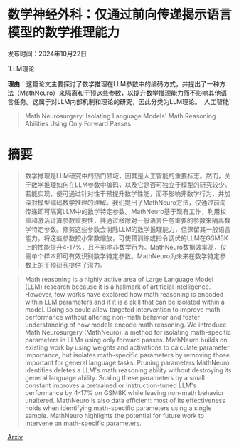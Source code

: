 # 数学神经外科：仅通过前向传递揭示语言模型的数学推理能力

发布时间：2024年10月22日

`LLM理论

**理由**：这篇论文主要探讨了数学推理在LLM参数中的编码方式，并提出了一种方法（MathNeuro）来隔离和干预这些参数，以提升数学推理能力而不影响其他语言任务。这属于对LLM内部机制和理论的研究，因此分类为LLM理论。` `人工智能`

> Math Neurosurgery: Isolating Language Models' Math Reasoning Abilities Using Only Forward Passes

# 摘要

> 数学推理是LLM研究中的热门领域，因其是人工智能的重要标志。然而，关于数学推理如何在LLM参数中编码，以及它是否可独立于模型的研究较少。若能实现，便可通过针对性干预提升数学性能，而不影响非数学行为，并加深对模型编码数学推理的理解。我们提出了MathNeuro方法，仅通过前向传递即可隔离LLM中的数学特定参数。MathNeuro基于现有工作，利用权重和激活计算参数重要性，并通过移除对一般语言任务重要的参数来隔离数学特定参数。修剪这些参数会消除LLM的数学推理能力，但保留其一般语言能力。将这些参数按小常数缩放，可使预训练或指令调优的LLM在GSM8K上的性能提升4-17%，且不影响非数学行为。MathNeuro数据效率高，仅需单个样本即可有效识别数学特定参数。MathNeuro为未来在数学特定参数上的干预研究提供了潜力。

> Math reasoning is a highly active area of Large Language Model (LLM) research because it is a hallmark of artificial intelligence. However, few works have explored how math reasoning is encoded within LLM parameters and if it is a skill that can be isolated within a model. Doing so could allow targeted intervention to improve math performance without altering non-math behavior and foster understanding of how models encode math reasoning. We introduce Math Neurosurgery (MathNeuro), a method for isolating math-specific parameters in LLMs using only forward passes. MathNeuro builds on existing work by using weights and activations to calculate parameter importance, but isolates math-specific parameters by removing those important for general language tasks. Pruning parameters MathNeuro identifies deletes a LLM's math reasoning ability without destroying its general language ability. Scaling these parameters by a small constant improves a pretrained or instruction-tuned LLM's performance by 4-17% on GSM8K while leaving non-math behavior unaltered. MathNeuro is also data efficient: most of its effectiveness holds when identifying math-specific parameters using a single sample. MathNeuro highlights the potential for future work to intervene on math-specific parameters.

[Arxiv](https://arxiv.org/abs/2410.16930)